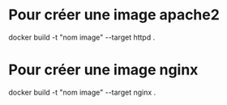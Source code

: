 # Pour créer une image apache2
docker build -t "nom image" --target httpd .
# Pour créer une image nginx
docker build -t "nom image" --target nginx .